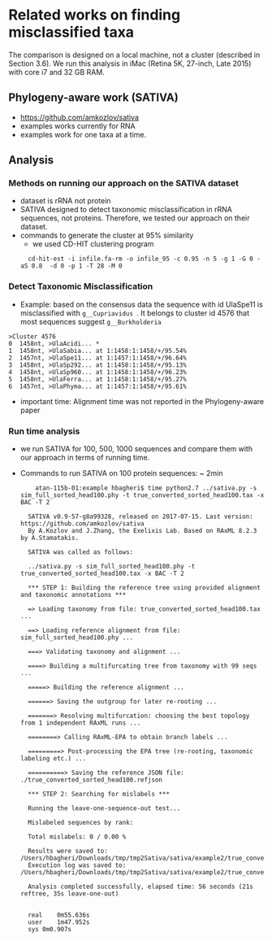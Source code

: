 # Related works on finding misclassified taxa

The comparison is designed on a local machine, not a cluster (described in Section 3.6).
We run this analysis in iMac (Retina 5K, 27-inch, Late 2015) with core i7 and 32 GB RAM.


## Phylogeny-aware work (SATIVA)
* https://github.com/amkozlov/sativa
* examples works currently for RNA
* examples work for one taxa at a time.

## Analysis

### Methods on running our approach on the SATIVA dataset
* dataset is rRNA not protein
* SATIVA designed to detect taxonomic misclassification in rRNA sequences, not proteins. Therefore, we tested our approach on their dataset.
* commands to generate the cluster at 95% similarity
  - we used CD-HIT clustering program
  ```
    cd-hit-est -i infile.fa-rm -o infile_95 -c 0.95 -n 5 -g 1 -G 0 -aS 0.8  -d 0 -p 1 -T 28 -M 0
  ```

### Detect Taxonomic Misclassification
* Example: based on the consensus data the sequence with id UlaSpe11 is misclassified with ```g__Cupriavidus ```. It belongs to cluster id 4576 that most sequences suggest ```g__Burkholderia```  

 ```
 >Cluster 4576
 0	1458nt, >UlaAcidi... *
 1	1458nt, >UlaSabia... at 1:1458:1:1458/+/95.54%
 2	1457nt, >UlaSpe11... at 1:1457:1:1458/+/96.64%
 3	1458nt, >UlaSp292... at 1:1458:1:1458/+/95.13%
 4	1458nt, >UlaSp960... at 1:1458:1:1458/+/96.23%
 5	1458nt, >UlaFerra... at 1:1458:1:1458/+/95.27%
 6	1457nt, >UlaPhyma... at 1:1457:1:1458/+/95.61%
 ```

* important time: Alignment time was not reported in the Phylogeny-aware paper

### Run time analysis
* we run SATIVA for 100, 500, 1000 sequences and compare them with our approach in terms of running time.

* Commands to run SATIVA on 100 protein sequences: ~ 2min

  ```
      atan-115b-01:example hbagheri$ time python2.7 ../sativa.py -s sim_full_sorted_head100.phy -t true_converted_sorted_head100.tax -x BAC -T 2

    SATIVA v0.9-57-g8a99328, released on 2017-07-15. Last version: https://github.com/amkozlov/sativa
    By A.Kozlov and J.Zhang, the Exelixis Lab. Based on RAxML 8.2.3 by A.Stamatakis.

    SATIVA was called as follows:

    ../sativa.py -s sim_full_sorted_head100.phy -t true_converted_sorted_head100.tax -x BAC -T 2

    *** STEP 1: Building the reference tree using provided alignment and taxonomic annotations ***

    => Loading taxonomy from file: true_converted_sorted_head100.tax ...

    ==> Loading reference alignment from file: sim_full_sorted_head100.phy ...

    ===> Validating taxonomy and alignment ...

    ====> Building a multifurcating tree from taxonomy with 99 seqs ...

    =====> Building the reference alignment ...

    ======> Saving the outgroup for later re-rooting ...

    =======> Resolving multifurcation: choosing the best topology from 1 independent RAxML runs ...

    ========> Calling RAxML-EPA to obtain branch labels ...

    =========> Post-processing the EPA tree (re-rooting, taxonomic labeling etc.) ...

    ==========> Saving the reference JSON file: ./true_converted_sorted_head100.refjson

    *** STEP 2: Searching for mislabels ***

    Running the leave-one-sequence-out test...

    Mislabeled sequences by rank:

    Total mislabels: 0 / 0.00 %

    Results were saved to: /Users/hbagheri/Downloads/tmp/tmp2Sativa/sativa/example2/true_converted_sorted_head100.mis
    Execution log was saved to: /Users/hbagheri/Downloads/tmp/tmp2Sativa/sativa/example2/true_converted_sorted_head100.log

    Analysis completed successfully, elapsed time: 56 seconds (21s reftree, 35s leave-one-out)


    real	0m55.636s
    user	1m47.952s
    sys	0m0.907s


```
